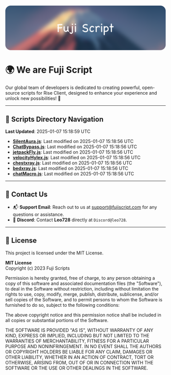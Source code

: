 ![Banner](.github/b.webp)

# 🌍 **We are Fuji Script**

Our global team of developers is dedicated to creating powerful, open-source scripts for Rise Client, designed to enhance your experience and unlock new possibilities! 🌟

---
<!-- SCRIPTS_NAVIGATION_START -->
## 📂 **Scripts Directory Navigation**

**Last Updated**: 2025-01-07 15:18:59 UTC

- **[SilentAura.js](scripts/SilentAura.js)**: Last modified on 2025-01-07 15:18:56 UTC
- **[ChatBypass.js](scripts/ChatBypass.js)**: Last modified on 2025-01-07 15:18:56 UTC
- **[jetpackFly.js](scripts/jetpackFly.js)**: Last modified on 2025-01-07 15:18:56 UTC
- **[velocityHylex.js](scripts/velocityHylex.js)**: Last modified on 2025-01-07 15:18:56 UTC
- **[chestxray.js](scripts/chestxray.js)**: Last modified on 2025-01-07 15:18:56 UTC
- **[bedxray.js](scripts/bedxray.js)**: Last modified on 2025-01-07 15:18:56 UTC
- **[chatMacro.js](scripts/chatMacro.js)**: Last modified on 2025-01-07 15:18:56 UTC

<!-- SCRIPTS_NAVIGATION_END -->

---

## 💬 **Contact Us**  
- 📬 **Support Email**: Reach out to us at [support@fujiscript.com](mailto:support@fujiscript.com) for any questions or assistance.  
- 💬 **Discord**: Contact **Leo728** directly at `Discord@leo728`.

---

## 📜 **License**

This project is licensed under the MIT License.  

**MIT License**  
Copyright (c) 2023 Fuji Scripts  

Permission is hereby granted, free of charge, to any person obtaining a copy of this software and associated documentation files (the "Software"), to deal in the Software without restriction, including without limitation the rights to use, copy, modify, merge, publish, distribute, sublicense, and/or sell copies of the Software, and to permit persons to whom the Software is furnished to do so, subject to the following conditions:  

The above copyright notice and this permission notice shall be included in all copies or substantial portions of the Software.  

THE SOFTWARE IS PROVIDED "AS IS", WITHOUT WARRANTY OF ANY KIND, EXPRESS OR IMPLIED, INCLUDING BUT NOT LIMITED TO THE WARRANTIES OF MERCHANTABILITY, FITNESS FOR A PARTICULAR PURPOSE AND NONINFRINGEMENT. IN NO EVENT SHALL THE AUTHORS OR COPYRIGHT HOLDERS BE LIABLE FOR ANY CLAIM, DAMAGES OR OTHER LIABILITY, WHETHER IN AN ACTION OF CONTRACT, TORT OR OTHERWISE, ARISING FROM, OUT OF OR IN CONNECTION WITH THE SOFTWARE OR THE USE OR OTHER DEALINGS IN THE SOFTWARE.  
